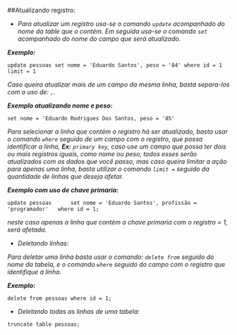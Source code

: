 ##Atualizando registro:

* *Para atualizar um registro usa-se o comando `update` acompanhado do nome da table que o contém.
Em seguida usa-se o comando `set ` acompanhado do nome do campo que será atualizado.*

***Exemplo:***

`update pessoas
set nome = 'Eduardo Santos', peso = '84'
where id = 1
limit = 1`

*Caso queira atualizar mais de um campo da mesma linha, basta separa-los com o uso de: `,`.*


***Exemplo atualizando nome e peso:***

`set nome = 'Eduardo Rodrigues Dos Santos, peso = '85'`

*Para selecionar a linha que contém o registro há ser atualizado, basta usar o comando `where`
seguido de um campo com o registro, que possa identificar a linha, ***Ex:*** `primary key`,
caso use um campo que possa ter dois ou mais registros iguais, como nome ou peso, todos
esses serão atualizados com os dados que você passo, mas caso queira limitar a ação
para apenas uma linha, basta utilizar o comando `limit =` seguido da quantidade
de linhas que deseja afetar.*

***Exemplo com uso de chave primaria:***

`update pessoas 	
set nome = 'Eduardo Santos', profissão = 'programador'	
where id = 1;`

*neste caso apenas a linha que contém a chave primaria com o registro = 1, será afetada.*


* *Deletando linhas:*
  
*Para deletar uma linha basta usar o comando: `delete from` seguido do nome da tabela, e
o comando `where` seguido do campo com o registro que identifique a linha.*

***Exemplo:***

`delete from pessoas where id = 1;`


* *Deletando todas as linhas de uma tabela:*
  
`truncate table pessoas;`
